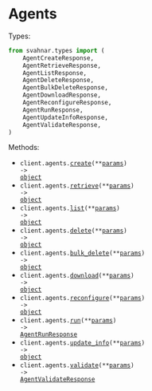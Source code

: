 # Agents

Types:

```python
from svahnar.types import (
    AgentCreateResponse,
    AgentRetrieveResponse,
    AgentListResponse,
    AgentDeleteResponse,
    AgentBulkDeleteResponse,
    AgentDownloadResponse,
    AgentReconfigureResponse,
    AgentRunResponse,
    AgentUpdateInfoResponse,
    AgentValidateResponse,
)
```

Methods:

- <code title="post /v1/agents/create">client.agents.<a href="./src/svahnar/resources/agents.py">create</a>(\*\*<a href="src/svahnar/types/agent_create_params.py">params</a>) -> <a href="./src/svahnar/types/agent_create_response.py">object</a></code>
- <code title="post /v1/agents/get-agent">client.agents.<a href="./src/svahnar/resources/agents.py">retrieve</a>(\*\*<a href="src/svahnar/types/agent_retrieve_params.py">params</a>) -> <a href="./src/svahnar/types/agent_retrieve_response.py">object</a></code>
- <code title="post /v1/agents/list-agents">client.agents.<a href="./src/svahnar/resources/agents.py">list</a>(\*\*<a href="src/svahnar/types/agent_list_params.py">params</a>) -> <a href="./src/svahnar/types/agent_list_response.py">object</a></code>
- <code title="delete /v1/agents/delete">client.agents.<a href="./src/svahnar/resources/agents.py">delete</a>(\*\*<a href="src/svahnar/types/agent_delete_params.py">params</a>) -> <a href="./src/svahnar/types/agent_delete_response.py">object</a></code>
- <code title="delete /v1/agents/bulk-delete">client.agents.<a href="./src/svahnar/resources/agents.py">bulk_delete</a>(\*\*<a href="src/svahnar/types/agent_bulk_delete_params.py">params</a>) -> <a href="./src/svahnar/types/agent_bulk_delete_response.py">object</a></code>
- <code title="post /v1/agents/download-agent">client.agents.<a href="./src/svahnar/resources/agents.py">download</a>(\*\*<a href="src/svahnar/types/agent_download_params.py">params</a>) -> <a href="./src/svahnar/types/agent_download_response.py">object</a></code>
- <code title="put /v1/agents/reconfigure-agent">client.agents.<a href="./src/svahnar/resources/agents.py">reconfigure</a>(\*\*<a href="src/svahnar/types/agent_reconfigure_params.py">params</a>) -> <a href="./src/svahnar/types/agent_reconfigure_response.py">object</a></code>
- <code title="post /v1/agents/run">client.agents.<a href="./src/svahnar/resources/agents.py">run</a>(\*\*<a href="src/svahnar/types/agent_run_params.py">params</a>) -> <a href="./src/svahnar/types/agent_run_response.py">AgentRunResponse</a></code>
- <code title="put /v1/agents/update-agent-info">client.agents.<a href="./src/svahnar/resources/agents.py">update_info</a>(\*\*<a href="src/svahnar/types/agent_update_info_params.py">params</a>) -> <a href="./src/svahnar/types/agent_update_info_response.py">object</a></code>
- <code title="post /v1/agents/validate">client.agents.<a href="./src/svahnar/resources/agents.py">validate</a>(\*\*<a href="src/svahnar/types/agent_validate_params.py">params</a>) -> <a href="./src/svahnar/types/agent_validate_response.py">AgentValidateResponse</a></code>
